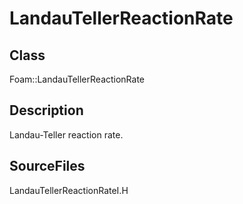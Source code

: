 # LandauTellerReactionRate 
## Class
Foam::LandauTellerReactionRate

## Description
Landau-Teller reaction rate.

## SourceFiles
LandauTellerReactionRateI.H

